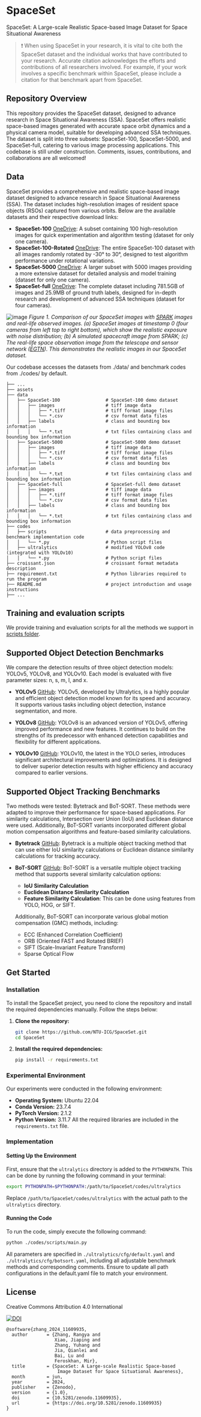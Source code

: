 # SpaceSet
SpaceSet: A Large-scale Realistic Space-based Image Dataset for Space Situational Awareness

> ❗ When using SpaceSet in your research, it is vital to cite both the SpaceSet dataset and the individual works that have contributed to your research. Accurate citation acknowledges the efforts and contributions of all researchers involved. For example, if your work involves a specific benchmark within SpaceSet, please include a citation for that benchmark apart from SpaceSet.

## Repository Overview

This repository provides the SpaceSet dataset, designed to advance research in Space Situational Awareness (SSA). SpaceSet offers realistic space-based images generated with accurate space orbit dynamics and a physical camera model, suitable for developing advanced SSA techniques. The dataset is split into three subsets: SpaceSet-100, SpaceSet-5000, and SpaceSet-full, catering to various image processing applications. This codebase is still under construction. Comments, issues, contributions, and collaborations are all welcomed!

## Data

SpaceSet provides a comprehensive and realistic space-based image dataset designed to advance research in Space Situational Awareness (SSA). The dataset includes high-resolution images of resident space objects (RSOs) captured from various orbits. Below are the available datasets and their respective download links:

- **SpaceSet-100** [OneDrive](https://entuedu-my.sharepoint.com/:u:/g/personal/rangya001_e_ntu_edu_sg/EWXHgI9V-89Onv97312R3PoBn-r7jgHax65LE-qKJDy6ww?e=451O7F): A subset containing 100 high-resolution images for quick experimentation and algorithm testing (dataset for only one camera).
- **SpaceSet-100-Rotated** [OneDrive](https://entuedu-my.sharepoint.com/:u:/g/personal/rangya001_e_ntu_edu_sg/EdrOjQ_QWPFGpTm4oyDN934BCcnGHTOmb1d1YMNgjT8b5g?e=JAU2vC): The entire SpaceSet-100 dataset with all images randomly rotated by -30° to 30°, designed to test algorithm performance under rotational variations.
- **SpaceSet-5000** [OneDrive](https://entuedu-my.sharepoint.com/:u:/g/personal/rangya001_e_ntu_edu_sg/EQJrthT6MFlOosS1Zewd_oUBF_RgBDQLN17XPfTZXj_2ag?e=l8Ca8h): A larger subset with 5000 images providing a more extensive dataset for detailed analysis and model training (dataset for only one camera).
- **SpaceSet-full** [OneDrive](https://entuedu-my.sharepoint.com/:f:/g/personal/rangya001_e_ntu_edu_sg/EjNYLI8YhM5OpLJ8uvENIn8BNsVE1qhxFtBu5vswWEO2Qg?e=49GSEj): The complete dataset including 781.5GB of images and 25.9MB of ground truth labels, designed for in-depth research and development of advanced SSA techniques (dataset for four cameras).

![image](https://github.com/NTU-ICG/SpaceSet/assets/19664995/3cfd91f1-f8cb-4ec8-9578-13d3638bee8a)
_Figure 1. Comparison of our SpaceSet images with [SPARK](https://cvi2.uni.lu/spark-2022-dataset/) images and real-life observed images. (a) SpaceSet images at timestamp 0 (four cameras from left top to right bottom), which show the realistic exposure with noise distribution; (b) A simulated spacecraft image from SPARK; (c) The real-life space observation image from the telescope and sensor network ([EGTN](https://exoanalytic.com/space-domain-awareness)). This demonstrates the realistic images in our SpaceSet dataset._


Our codebase accesses the datasets from ./data/ and benchmark codes from ./codes/ by default.

```plaintext
├── ...
├── assets                           
├── data
│   ├── SpaceSet-100                 # SpaceSet-100 demo dataset
│   │   ├── images                   # tiff image data
│   │   │   ├── *.tiff               # tiff format image files
│   │   │   └── *.csv                # csv format data files
│   │   ├── labels                   # class and bounding box information
│   │   │   └── *.txt                # txt files containing class and bounding box information
│   ├── SpaceSet-5000                # SpaceSet-5000 demo dataset
│   │   ├── images                   # tiff image data
│   │   │   ├── *.tiff               # tiff format image files
│   │   │   └── *.csv                # csv format data files
│   │   ├── labels                   # class and bounding box information
│   │   │   └── *.txt                # txt files containing class and bounding box information
│   ├── SpaceSet-full                # SpaceSet-full demo dataset
│   │   ├── images                   # tiff image data
│   │   │   ├── *.tiff               # tiff format image files
│   │   │   └── *.csv                # csv format data files
│   │   ├── labels                   # class and bounding box information
│   │   │   └── *.txt                # txt files containing class and bounding box information
├── codes
│   ├── scripts                      # data preprocessing and benchmark implementation code
│   │   └── *.py                     # Python script files
│   ├── ultralytics                  # modified YOLOv8 code (integrated with YOLOv10)
│   │   └── *.py                     # Python script files
├── croissant.json                   # croissant format metadata description
├── requirement.txt                  # Python libraries required to run the program
├── README.md                        # project introduction and usage instructions
├── ...

```

## Training and evaluation scripts

We provide training and evaluation scripts for all the methods we support in [scripts folder](./codes/scripts).

## Supported Object Detection Benchmarks

We compare the detection results of three object detection models: YOLOv5, YOLOv8, and YOLOv10. Each model is evaluated with five parameter sizes: n, s, m, l, and x.

- **YOLOv5** [GitHub](https://github.com/ultralytics/yolov5): YOLOv5, developed by Ultralytics, is a highly popular and efficient object detection model known for its speed and accuracy. It supports various tasks including object detection, instance segmentation, and more.

- **YOLOv8** [GitHub](https://github.com/ultralytics/ultralytics): YOLOv8 is an advanced version of YOLOv5, offering improved performance and new features. It continues to build on the strengths of its predecessor with enhanced detection capabilities and flexibility for different applications.

- **YOLOv10** [GitHub](https://github.com/THU-MIG/yolov10): YOLOv10, the latest in the YOLO series, introduces significant architectural improvements and optimizations. It is designed to deliver superior detection results with higher efficiency and accuracy compared to earlier versions.

## Supported Object Tracking Benchmarks
Two methods were tested: Bytetrack and BoT-SORT. These methods were adapted to improve their performance for space-based applications. For similarity calculations, Intersection over Union (IoU) and Euclidean distance were used. Additionally, BoT-SORT variants incorporated different global motion compensation algorithms and feature-based similarity calculations.

- **Bytetrack** [GitHub](https://github.com/ifzhang/ByteTrack): Bytetrack is a multiple object tracking method that can use either IoU similarity calculations or Euclidean distance similarity calculations for tracking accuracy.

- **BoT-SORT** [GitHub](https://github.com/NirAharon/BoT-SORT): BoT-SORT is a versatile multiple object tracking method that supports several similarity calculation options:
  - **IoU Similarity Calculation**
  - **Euclidean Distance Similarity Calculation**
  - **Feature Similarity Calculation**: This can be done using features from YOLO, HOG, or SIFT.

  Additionally, BoT-SORT can incorporate various global motion compensation (GMC) methods, including:
  - ECC (Enhanced Correlation Coefficient)
  - ORB (Oriented FAST and Rotated BRIEF)
  - SIFT (Scale-Invariant Feature Transform)
  - Sparse Optical Flow
 
## Get Started

### Installation

To install the SpaceSet project, you need to clone the repository and install the required dependencies manually. Follow the steps below:

1. **Clone the repository:**
    ```bash
    git clone https://github.com/NTU-ICG/SpaceSet.git
    cd SpaceSet
    ```
2. **Install the required dependencies:**
    ```bash
    pip install -r requirements.txt
    ```
    
### Experimental Environment
Our experiments were conducted in the following environment:
- **Operating System:** Ubuntu 22.04
- **Conda Version:** 23.7.4
- **PyTorch Version:** 2.1.2
- **Python Version:** 3.11.7
All the required libraries are included in the `requirements.txt` file.

### Implementation
#### Setting Up the Environment
First, ensure that the `ultralytics` directory is added to the `PYTHONPATH`. This can be done by running the following command in your terminal:
```bash
export PYTHONPATH=$PYTHONPATH:/path/to/SpaceSet/codes/ultralytics
```
Replace `/path/to/SpaceSet/codes/ultralytics` with the actual path to the `ultralytics` directory.

#### Running the Code
To run the code, simply execute the following command:
```bash
python ./codes/scripts/main.py
```
All parameters are specified in `./ultralytics/cfg/default.yaml` and `./ultralytics/cfg/botsort.yaml`, including all adjustable benchmark methods and corresponding comments.
Ensure to update all path configurations in the default.yaml file to match your environment.

## License
Creative Commons Attribution 4.0 International

[![DOI](https://zenodo.org/badge/DOI/10.5281/zenodo.11609935.svg)](https://doi.org/10.5281/zenodo.11609935)

```
@software{zhang_2024_11609935,
  author       = {Zhang, Rangya and
                  Xiao, Jiaping and
                  Zhang, Yuhang and
                  Jia, Qianlei and
                  Bai, Lu and
                  Feroskhan, Mir},
  title        = {SpaceSet: A Large-scale Realistic Space-based 
                   Image Dataset for Space Situational Awareness},
  month        = jun,
  year         = 2024,
  publisher    = {Zenodo},
  version      = {1.0},
  doi          = {10.5281/zenodo.11609935},
  url          = {https://doi.org/10.5281/zenodo.11609935}
}
```






